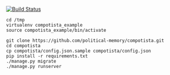 [![Build Status](https://travis-ci.org/political-memory/compotista.svg?branch=travis)](https://travis-ci.org/political-memory/compotista)
```
cd /tmp
virtualenv compotista_example
source compotista_example/bin/activate

git clone https://github.com/political-memory/compotista.git
cd compotista
cp compotista/config.json.sample compotista/config.json
pip install -r requirements.txt
./manage.py migrate
./manage.py runserver
```
